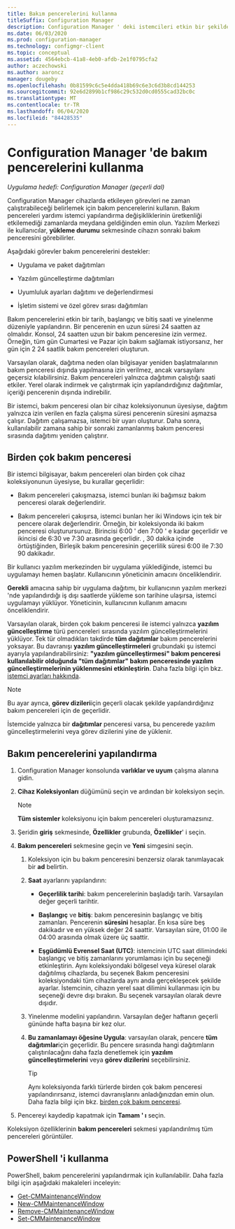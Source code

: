 ```yaml
---
title: Bakım pencerelerini kullanma
titleSuffix: Configuration Manager
description: Configuration Manager ' deki istemcileri etkin bir şekilde yönetmek için Koleksiyonlar ve bakım pencerelerini kullanın.
ms.date: 06/03/2020
ms.prod: configuration-manager
ms.technology: configmgr-client
ms.topic: conceptual
ms.assetid: 4564ebcb-41a8-4eb0-afdb-2e1f0795cfa2
author: aczechowski
ms.author: aaroncz
manager: dougeby
ms.openlocfilehash: 0b81599c6c5e4dda418b69c6e3c6d3b8cd144253
ms.sourcegitcommit: 92e6d2899b1cf986c29c532d0cd0555cad32bc0c
ms.translationtype: MT
ms.contentlocale: tr-TR
ms.lasthandoff: 06/04/2020
ms.locfileid: "84428535"
---
```

# <a name="how-to-use-maintenance-windows-in-configuration-manager"></a>Configuration Manager 'de bakım pencerelerini kullanma

*Uygulama hedefi: Configuration Manager (geçerli dal)*

Configuration Manager cihazlarda etkileyen görevleri ne zaman çalıştırabileceği belirlemek için bakım pencerelerini kullanın. Bakım pencereleri yardımı istemci yapılandırma değişikliklerinin üretkenliği etkilemediği zamanlarda meydana geldiğinden emin olun. Yazılım Merkezi ile kullanıcılar, **yükleme durumu** sekmesinde cihazın sonraki bakım penceresini görebilirler. <!--1358131-->

Aşağıdaki görevler bakım pencerelerini destekler:

- Uygulama ve paket dağıtımları

- Yazılım güncelleştirme dağıtımları

- Uyumluluk ayarları dağıtımı ve değerlendirmesi

- İşletim sistemi ve özel görev sırası dağıtımları

Bakım pencerelerini etkin bir tarih, başlangıç ve bitiş saati ve yinelenme düzeniyle yapılandırın. Bir pencerenin en uzun süresi 24 saatten az olmalıdır. Konsol, 24 saatten uzun bir bakım penceresine izin vermez. Örneğin, tüm gün Cumartesi ve Pazar için bakım sağlamak istiyorsanız, her gün için 2 24 saatlik bakım pencereleri oluşturun.<!-- MEMDocs#310 -->

Varsayılan olarak, dağıtıma neden olan bilgisayar yeniden başlatmalarının bakım penceresi dışında yapılmasına izin verilmez, ancak varsayılanı geçersiz kılabilirsiniz. Bakım pencereleri yalnızca dağıtımın çalıştığı saati etkiler. Yerel olarak indirmek ve çalıştırmak için yapılandırdığınız dağıtımlar, içeriği pencerenin dışında indirebilir.

Bir istemci, bakım penceresi olan bir cihaz koleksiyonunun üyesiyse, dağıtım yalnızca izin verilen en fazla çalışma süresi pencerenin süresini aşmazsa çalışır. Dağıtım çalışamazsa, istemci bir uyarı oluşturur. Daha sonra, kullanılabilir zamana sahip bir sonraki zamanlanmış bakım penceresi sırasında dağıtımı yeniden çalıştırır.

## <a name="multiple-maintenance-windows"></a>Birden çok bakım penceresi

Bir istemci bilgisayar, bakım pencereleri olan birden çok cihaz koleksiyonunun üyesiyse, bu kurallar geçerlidir:  

- Bakım pencereleri çakışmazsa, istemci bunları iki bağımsız bakım penceresi olarak değerlendirir.

- Bakım pencereleri çakışırsa, istemci bunları her iki Windows için tek bir pencere olarak değerlendirir. Örneğin, bir koleksiyonda iki bakım penceresi oluşturursunuz. Birincisi 6:00 ' den 7:00 ' e kadar geçerlidir ve ikincisi de 6:30 ve 7:30 arasında geçerlidir. , 30 dakika içinde örtüştiğinden, Birleşik bakım penceresinin geçerlilik süresi 6:00 ile 7:30 90 dakikadır.

Bir kullanıcı yazılım merkezinden bir uygulama yüklediğinde, istemci bu uygulamayı hemen başlatır. Kullanıcının yöneticinin amacını önceliklendirir.

**Gerekli** amacına sahip bir uygulama dağıtımı, bir kullanıcının yazılım merkezi 'nde yapılandırdığı iş dışı saatlerde yükleme son tarihine ulaşırsa, istemci uygulamayı yüklüyor. Yöneticinin, kullanıcının kullanım amacını önceliklendirir.

Varsayılan olarak, birden çok bakım penceresi ile istemci yalnızca **yazılım güncelleştirme** türü pencereleri sırasında yazılım güncelleştirmelerini yüklüyor. Tek tür olmadıkları takdirde **tüm dağıtımlar** bakım pencerelerini yoksayar. Bu davranışı **yazılım güncelleştirmeleri** grubundaki şu istemci ayarıyla yapılandırabilirsiniz: **"yazılım güncelleştirmesi" bakım penceresi kullanılabilir olduğunda "tüm dağıtımlar" bakım penceresinde yazılım güncelleştirmelerinin yüklenmesini etkinleştirin**. Daha fazla bilgi için bkz. [istemci ayarları hakkında](../../deploy/about-client-settings.md#bkmk_SUMMaint).<!-- SCCMDocs#1317 -->

> [!NOTE]
> Bu ayar ayrıca, **görev dizileri**için geçerli olacak şekilde yapılandırdığınız bakım pencereleri için de geçerlidir.<!-- SCCMDocs-pr #4596 -->
>
> İstemcide yalnızca bir **dağıtımlar** penceresi varsa, bu pencerede yazılım güncelleştirmelerini veya görev dizilerini yine de yüklenir.

## <a name="configure-maintenance-windows"></a>Bakım pencerelerini yapılandırma

1. Configuration Manager konsolunda **varlıklar ve uyum** çalışma alanına gidin.

1. **Cihaz Koleksiyonları** düğümünü seçin ve ardından bir koleksiyon seçin.

    > [!NOTE]
    > **Tüm sistemler** koleksiyonu için bakım pencereleri oluşturamazsınız.

1. Şeridin **giriş** sekmesinde, **Özellikler** grubunda, **Özellikler**' i seçin.

1. **Bakım pencereleri** sekmesine geçin ve **Yeni** simgesini seçin.

    1. Koleksiyon için bu bakım penceresini benzersiz olarak tanımlayacak bir **ad** belirtin.

    1. **Saat** ayarlarını yapılandırın:

        - **Geçerlilik tarihi**: bakım pencerelerinin başladığı tarih. Varsayılan değer geçerli tarihtir.

        - **Başlangıç** ve **bitiş**: bakım penceresinin başlangıç ve bitiş zamanları. Pencerenin **süresini** hesaplar. En kısa süre beş dakikadır ve en yüksek değer 24 saattir. Varsayılan süre, 01:00 ile 04:00 arasında olmak üzere üç saattir.

        - **Eşgüdümlü Evrensel Saat (UTC)**: istemcinin UTC saat dilimindeki başlangıç ve bitiş zamanlarını yorumlaması için bu seçeneği etkinleştirin. Aynı koleksiyondaki bölgesel veya küresel olarak dağıtılmış cihazlarda, bu seçenek Bakım penceresini koleksiyondaki tüm cihazlarda aynı anda gerçekleşecek şekilde ayarlar. İstemcinin, cihazın yerel saat dilimini kullanması için bu seçeneği devre dışı bırakın. Bu seçenek varsayılan olarak devre dışıdır.

    1. Yinelenme modelini yapılandırın. Varsayılan değer haftanın geçerli gününde hafta başına bir kez olur.

    1. **Bu zamanlamayı öğesine Uygula**: varsayılan olarak, pencere **tüm dağıtımlar**için geçerlidir. Bu pencere sırasında hangi dağıtımların çalıştırılacağını daha fazla denetlemek için **yazılım güncelleştirmelerini** veya **görev dizilerini** seçebilirsiniz.

        > [!TIP]
        > Aynı koleksiyonda farklı türlerde birden çok bakım penceresi yapılandırırsanız, istemci davranışlarını anladığınızdan emin olun. Daha fazla bilgi için bkz. [birden çok bakım penceresi](#multiple-maintenance-windows).

1. Pencereyi kaydedip kapatmak için **Tamam ' ı** seçin.

Koleksiyon özelliklerinin **bakım pencereleri** sekmesi yapılandırılmış tüm pencereleri görüntüler.

## <a name="use-powershell"></a><a name="bkmk_powershell"></a>PowerShell 'i kullanma

PowerShell, bakım pencerelerini yapılandırmak için kullanılabilir. Daha fazla bilgi için aşağıdaki makaleleri inceleyin:

- [Get-CMMaintenanceWindow](https://docs.microsoft.com/powershell/module/configurationmanager/get-cmmaintenancewindow?view=sccm-ps)
- [New-CMMaintenanceWindow](https://docs.microsoft.com/powershell/module/configurationmanager/new-cmmaintenancewindow?view=sccm-ps)
- [Remove-CMMaintenanceWindow](https://docs.microsoft.com/powershell/module/configurationmanager/remove-cmmaintenancewindow?view=sccm-ps)
- [Set-CMMaintenanceWindow](https://docs.microsoft.com/powershell/module/configurationmanager/set-cmmaintenancewindow?view=sccm-ps)
